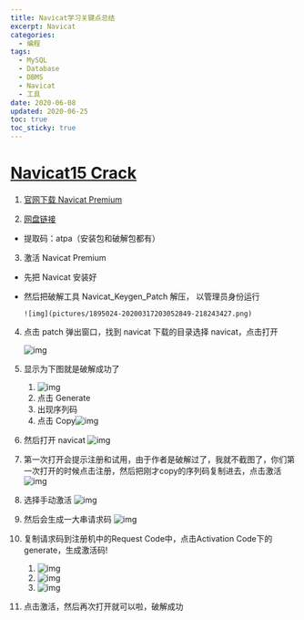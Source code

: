 ```yaml
---
title: Navicat学习关键点总结
excerpt: Navicat
categories:
  - 编程
tags:
  - MySQL
  - Database
  - DBMS
  - Navicat
  - 工具
date: 2020-06-08
updated: 2020-06-25
toc: true
toc_sticky: true
---
```


# [Navicat15 Crack](https://www.cnblogs.com/hfxtest/p/12513210.html)

1. [官网下载 Navicat Premium](https://www.navicat.com.cn/)

2. [网盘链接](https://pan.baidu.com/s/1ncSaxId2miL2s5hV8u_hSw)

  - 提取码：atpa（安装包和破解包都有）

3. 激活 Navicat Premium

  - 先把 Navicat 安装好

  - 然后把破解工具 Navicat_Keygen_Patch 解压， 以管理员身份运行

        ![img](pictures/1895024-20200317203052849-218243427.png)

4. 点击 patch 弹出窗口，找到 navicat 下载的目录选择 navicat，点击打开

    ![img](pics/Navicat学习关键点总结/1895024-20200317203117221-1131808958.png)

5. 显示为下图就是破解成功了

    1. ![img](pics/Navicat学习关键点总结/1895024-20200317203126854-1924721852.png)
    2. 点击 Generate
    3. 出现序列码
    4. 点击 Copy![img](pics/Navicat学习关键点总结/1895024-20200317203136560-1606607277.png)

6. 然后打开 navicat
    ![img](pics/Navicat学习关键点总结/1895024-20200317203146217-7720006.png)

7. 第一次打开会提示注册和试用，由于作者是破解过了，我就不截图了，你们第一次打开的时候点击注册，然后把刚才copy的序列码复制进去，点击激活
    ![img](pics/Navicat学习关键点总结/1895024-20200317203157354-2043106551.png)

8. 选择手动激活
    ![img](pics/Navicat学习关键点总结/1895024-20200317203205533-372014820.png)

9. 然后会生成一大串请求码
    ![img](pics/Navicat学习关键点总结/1895024-20200317203216357-53283205.png)

10. 复制请求码到注册机中的Request Code中，点击Activation Code下的generate，生成激活码!

    1. ![img](pics/Navicat学习关键点总结/1895024-20200317203231120-1057223810.png)
    2. ![img](pics/Navicat学习关键点总结/1895024-20200317203243452-1515185550.png)
    3. ![img](pics/Navicat学习关键点总结/1895024-20200317203311990-1063773709.png)

11. 点击激活，然后再次打开就可以啦，破解成功
